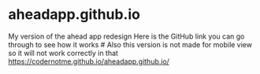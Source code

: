 # aheadapp.github.io
My version of the ahead app redesign
Here is the GitHub link you can go through to see how it works # Also this version is not made for mobile view so it will not work correctly in that
https://codernotme.github.io/aheadapp.github.io/
